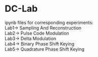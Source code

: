 # DC-Lab
ipynb files for corresponding experiments: \
Lab1-> Sampling And Reconstruction \
Lab2-> Pulse Code Modulation \
Lab3-> Delta Modulation \
Lab4-> Binary Phase Shift Keying \
Lab5-> Quadrature Phase Shift Keying 
